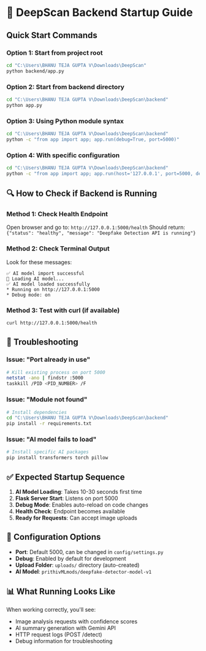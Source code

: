 # 🚀 DeepScan Backend Startup Guide

## Quick Start Commands

### Option 1: Start from project root
```bash
cd "C:\Users\BHANU TEJA GUPTA V\Downloads\DeepScan"
python backend/app.py
```

### Option 2: Start from backend directory
```bash
cd "C:\Users\BHANU TEJA GUPTA V\Downloads\DeepScan\backend"
python app.py
```

### Option 3: Using Python module syntax
```bash
cd "C:\Users\BHANU TEJA GUPTA V\Downloads\DeepScan\backend"
python -c "from app import app; app.run(debug=True, port=5000)"
```

### Option 4: With specific configuration
```bash
cd "C:\Users\BHANU TEJA GUPTA V\Downloads\DeepScan\backend"
python -c "from app import app; app.run(host='127.0.0.1', port=5000, debug=True)"
```

## 🔍 How to Check if Backend is Running

### Method 1: Check Health Endpoint
Open browser and go to: `http://127.0.0.1:5000/health`
Should return: `{"status": "healthy", "message": "Deepfake Detection API is running"}`

### Method 2: Check Terminal Output
Look for these messages:
```
✅ AI model import successful
🔄 Loading AI model...
✅ AI model loaded successfully
* Running on http://127.0.0.1:5000
* Debug mode: on
```

### Method 3: Test with curl (if available)
```bash
curl http://127.0.0.1:5000/health
```

## 🐛 Troubleshooting

### Issue: "Port already in use"
```bash
# Kill existing process on port 5000
netstat -ano | findstr :5000
taskkill /PID <PID_NUMBER> /F
```

### Issue: "Module not found"
```bash
# Install dependencies
cd "C:\Users\BHANU TEJA GUPTA V\Downloads\DeepScan\backend"
pip install -r requirements.txt
```

### Issue: "AI model fails to load"
```bash
# Install specific AI packages
pip install transformers torch pillow
```

## ✅ Expected Startup Sequence

1. **AI Model Loading**: Takes 10-30 seconds first time
2. **Flask Server Start**: Listens on port 5000
3. **Debug Mode**: Enables auto-reload on code changes
4. **Health Check**: Endpoint becomes available
5. **Ready for Requests**: Can accept image uploads

## 🔧 Configuration Options

- **Port**: Default 5000, can be changed in `config/settings.py`
- **Debug**: Enabled by default for development
- **Upload Folder**: `uploads/` directory (auto-created)
- **AI Model**: `prithivMLmods/deepfake-detector-model-v1`

## 📊 What Running Looks Like

When working correctly, you'll see:
- Image analysis requests with confidence scores
- AI summary generation with Gemini API
- HTTP request logs (POST /detect)
- Debug information for troubleshooting
